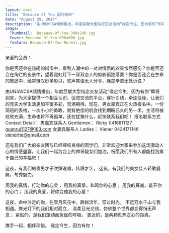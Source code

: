 ```yaml
---
layout: post
title: "Because Of You 因为有你"
date: "August 29, 2014"
description: "由UNSWCSA倾情推出，年度巨献大型纯恋交友活动“缘定今生，因为有你”即将到来，为大家提供一个相互认识、促进交流的平台，穿针引线，牵连佳缘，让我们的充实大学生活更加丰富多彩，充满期待。现在，男女嘉宾正在火热报名中。一份简短的表格，一次小小的勇敢，就有绝佳的机会找到期盼已久的另一半，生活将被欢欣充满，生命也将不再孤单。"
image:
  Thumbnail:  Because-Of-You-300x200.jpg
  Cover: Because-Of-You-800x600.jpg
  feature: Because-Of-You-Normal.jpg
---
```


亲爱的会员：

你是否还会在热闹的街市中，看到人潮中的一对对情侣的欢笑怅然感伤？你是否还会在绚烂的夜景中，望着霓虹灯下一双双恋人的剪影孤独落寞？你是否还会在生命的旅途中，经常慨叹形单影只，欢声笑语无人分享、痛楚辛苦无处诉说？

由UNSWCSA倾情推出，年度巨献大型纯恋交友活动“缘定今生，因为有你”即将到来，为大家提供一个相互认识、促进交流的平台，穿针引线，牵连佳缘，让我们的充实大学生活更加丰富多彩，充满期待。现在，男女嘉宾正在火热报名中。一份简短的表格，一次小小的勇敢，就有绝佳的机会找到期盼已久的另一半，生活将被欢欣充满，生命也将不再孤单。还在犹豫什么，赶快联系我们吧！
报名联系方式 Contact Detail：
男嘉宾联系人 Gentlemen：
Ricky 0416811127 guanrui1127@163.com
女嘉宾联系人 Ladies： 
Viener 0424171146 vienerhe@gmail.com

还有我们广大的亲友团与已经缔结良缘的同学们，非常欢迎大家来参加这场激动人心的情感盛宴。让我们一起为台上的帅哥靓女们加油，祝愿我们所有人都能找到属于自己的幸福吧！

这夜，有我们的俊男才子吹弹说唱，炫展才艺，
这夜，有我们的美女佳人轻歌曼舞，匀秀魅力。

用我的真情，打动你的心灵；
用我的真挚，和鸣你的心思；
用我的真诚，敲开你的心门；
用我的真爱，将你变成我的心爱！

这夜，命中注定的你，在雪月风花中，跨越流年，穿过时光，
不远万水千山与我相遇。聚光灯下的我们相对而立，
温柔目光交错，仿佛整个世界都变得悄无声息；
紧贴的，是我们激动而急促的呼吸，
更近的，是两颗炙热之心的距离。


携手一起，相伴珍惜。
缘定今生，因为有你！
